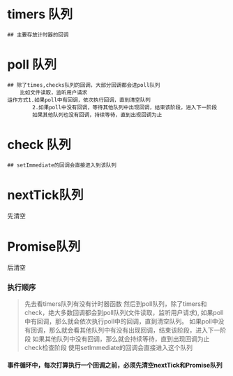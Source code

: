 # timers 队列   
    ## 主要存放计时器的回调

# poll 队列
    ## 除了times,checks队列的回调，大部分回调都会进poll队列
        比如文件读取，监听用户请求
    运作方式1.如果poll中有回调，依次执行回调，直到清空队列
            2.如果poll中没有回调，等待其他队列中出现回调，结束该阶段，进入下一阶段
            如果其他队列也没有回调，持续等待，直到出现回调为止

# check 队列
    ## setImmediate的回调会直接进入到该队列


# nextTick队列
先清空

# Promise队列
后清空

### 执行顺序
> 先去看timers队列有没有计时器函数
> 然后到poll队列，除了timers和check，绝大多数回调都会到poll队列(文件读取，监听用户请求),
> 如果poll中有回调，那么就会依次执行poll中的回调，直到清空队列。
> 如果poll中没有回调，那么就会看其他队列中有没有出现回调，结束该阶段，进入下一阶段
> 如果其他队列中没有回调，那么就会持续等待，直到出现回调为止
> check检查阶段 使用setImmediate的回调会直接进入这个队列


#### 事件循环中，每次打算执行一个回调之前，必须先清空nextTick和Promise队列